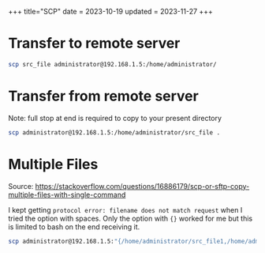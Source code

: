 +++
title="SCP"
date = 2023-10-19
updated = 2023-11-27
+++

# Transfer to remote server

```sh
scp src_file administrator@192.168.1.5:/home/administrator/
```

# Transfer from remote server

Note: full stop at end is required to copy to your present directory

```sh
scp administrator@192.168.1.5:/home/administrator/src_file .
```

# Multiple Files

Source: <https://stackoverflow.com/questions/16886179/scp-or-sftp-copy-multiple-files-with-single-command>

I kept getting `protocol error: filename does not match request` when I tried the option with spaces.
Only the option with `{}` worked for me but this is limited to bash on the end receiving it.

```sh
scp administrator@192.168.1.5:"{/home/administrator/src_file1,/home/administrator/src_file2}" .
```
